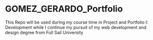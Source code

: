 # GOMEZ_GERARDO_Portfolio
This Repo will be used during my course time in Project and Portfolio I: Development while I continue my pursuit of my web development and design degree from Full Sail University
